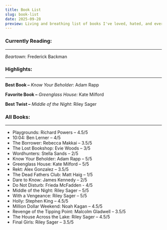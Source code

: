 ```yaml
---
title: Book List
slug: book-list
date: 2025-09-28
preview: Living and breathing list of books I've loved, hated, and everything in between.
---
```



### Currently Reading:
--- 


*Beartown*: Frederick Backman

### Highlights:
--- 


**Best Book –**  *Know Your Beholder*: Adam Rapp

**Favorite Book –** *Greenglass House:* Kate Milford

**Best Twist –** *Middle of the Night*: Riley Sager



### All Books:
--- 


- Playgrounds: Richard Powers – 4.5/5
- 10:04: Ben Lerner – 4/5
- The Borrower: Rebecca Makkai – 3.5/5
- The Lost Bookshop: Evie Woods – 3/5
- Wordhunters: Stella Sands – 2/5
- Know Your Beholder: Adam Rapp – 5/5
- Greenglass House: Kate Milford – 5/5
- Rekt: Alex Gonzalez – 3.5/5
- The Dead Fathers Club: Matt Haig – 1/5
- Dare to Know: James Kennedy – 2/5
- Do Not Disturb: Frieda McFadden - 4/5
- Middle of the Night: Riley Sager – 5/5
- With a Vengeance: Riley Sager – 5/5
- Holly: Stephen King – 4.5/5
- Million Dollar Weekend: Noah Kagan – 4.5/5
- Revenge of the Tipping Point: Malcolm Gladwell – 3.5/5
- The House Across the Lake: Riley Sager – 4.5/5
- Final Girls: Riley Sager – 3.5/5